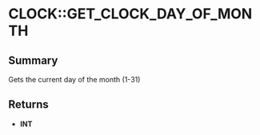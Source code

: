 # CLOCK::GET_CLOCK_DAY_OF_MONTH

## Summary
Gets the current day of the month (1-31)

## Returns
* **INT**
